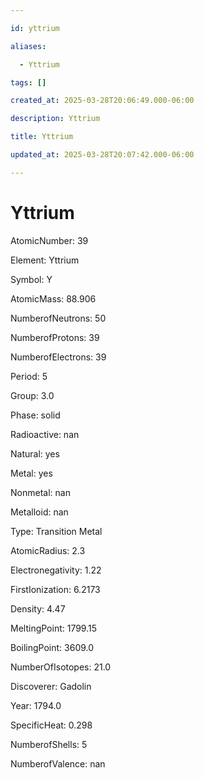 ```yaml
---

id: yttrium

aliases:

  - Yttrium

tags: []

created_at: 2025-03-28T20:06:49.000-06:00

description: Yttrium

title: Yttrium

updated_at: 2025-03-28T20:07:42.000-06:00

---
```




# Yttrium

AtomicNumber: 39

Element: Yttrium

Symbol: Y

AtomicMass: 88.906

NumberofNeutrons: 50

NumberofProtons: 39

NumberofElectrons: 39

Period: 5

Group: 3.0

Phase: solid

Radioactive: nan

Natural: yes

Metal: yes

Nonmetal: nan

Metalloid: nan

Type: Transition Metal

AtomicRadius: 2.3

Electronegativity: 1.22

FirstIonization: 6.2173

Density: 4.47

MeltingPoint: 1799.15

BoilingPoint: 3609.0

NumberOfIsotopes: 21.0

Discoverer: Gadolin

Year: 1794.0

SpecificHeat: 0.298

NumberofShells: 5

NumberofValence: nan

